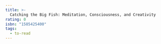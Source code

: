 ```yaml
---
title: >-
  Catching the Big Fish: Meditation, Consciousness, and Creativity
rating: 0
isbn: "1585425400"
tags:
  - to-read
---
```


